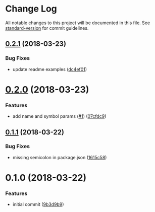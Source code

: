 # Change Log

All notable changes to this project will be documented in this file. See [standard-version](https://github.com/conventional-changelog/standard-version) for commit guidelines.

<a name="0.2.1"></a>
## [0.2.1](https://github.com/moxystudio/js-class-is/compare/v0.2.0...v0.2.1) (2018-03-23)


### Bug Fixes

* update readme examples ([dc4ef01](https://github.com/moxystudio/js-class-is/commit/dc4ef01))



<a name="0.2.0"></a>
# [0.2.0](https://github.com/moxystudio/js-class-is/compare/v0.1.1...v0.2.0) (2018-03-23)


### Features

* add name and symbol params ([#1](https://github.com/moxystudio/js-class-is/issues/1)) ([07cfdc9](https://github.com/moxystudio/js-class-is/commit/07cfdc9))



<a name="0.1.1"></a>
## [0.1.1](https://github.com/moxystudio/js-is-class-decorator/compare/v0.1.0...v0.1.1) (2018-03-22)


### Bug Fixes

* missing semicolon in package.json ([1615c58](https://github.com/moxystudio/js-is-class-decorator/commit/1615c58))



<a name="0.1.0"></a>
# 0.1.0 (2018-03-22)


### Features

* initial commit ([9b3d9b9](https://github.com/moxystudio/js-is-class-decorator/commit/9b3d9b9))
